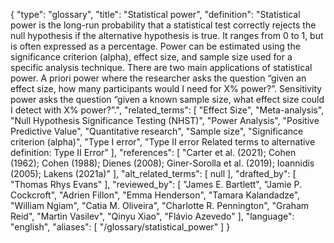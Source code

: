 {
    "type": "glossary",
    "title": "Statistical power",
    "definition": "Statistical power is the long-run probability that a statistical test correctly rejects the null hypothesis if the alternative hypothesis is true. It ranges from 0 to 1, but is often expressed as a percentage. Power can be estimated using the significance criterion (alpha), effect size, and sample size used for a specific analysis technique. There are two main applications of statistical power. A priori power where the researcher asks the question “given an effect size, how many participants would I need for X% power?”. Sensitivity power asks the question “given a known sample size, what effect size could I detect with X% power?”.",
    "related_terms": [
        "Effect Size",
        "Meta-analysis",
        "Null Hypothesis Significance Testing (NHST)",
        "Power Analysis",
        "Positive Predictive Value",
        "Quantitative research",
        "Sample size",
        "Significance criterion (alpha)",
        "Type I error",
        "Type II error Related terms to alternative definition: Type II Error"
    ],
    "references": [
        "Carter et al. (2021); Cohen (1962); Cohen (1988); Dienes (2008); Giner-Sorolla et al. (2019); Ioannidis (2005); Lakens (2021a)"
    ],
    "alt_related_terms": [
        null
    ],
    "drafted_by": [
        "Thomas Rhys Evans"
    ],
    "reviewed_by": [
        "James E. Bartlett",
        "Jamie P. Cockcroft",
        "Adrien Fillon",
        "Emma Henderson",
        "Tamara Kalandadze",
        "William Ngiam",
        "Catia M. Oliveira",
        "Charlotte R. Pennington",
        "Graham Reid",
        "Martin Vasilev",
        "Qinyu Xiao",
        "Flávio Azevedo"
    ],
    "language": "english",
    "aliases": [
        "/glossary/statistical_power"
    ]
}